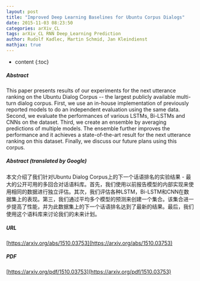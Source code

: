 ```yaml
---
layout: post
title: "Improved Deep Learning Baselines for Ubuntu Corpus Dialogs"
date: 2015-11-03 08:23:50
categories: arXiv_CL
tags: arXiv_CL RNN Deep_Learning Prediction
author: Rudolf Kadlec, Martin Schmid, Jan Kleindienst
mathjax: true
---
```


* content
{:toc}

##### Abstract
This paper presents results of our experiments for the next utterance ranking on the Ubuntu Dialog Corpus -- the largest publicly available multi-turn dialog corpus. First, we use an in-house implementation of previously reported models to do an independent evaluation using the same data. Second, we evaluate the performances of various LSTMs, Bi-LSTMs and CNNs on the dataset. Third, we create an ensemble by averaging predictions of multiple models. The ensemble further improves the performance and it achieves a state-of-the-art result for the next utterance ranking on this dataset. Finally, we discuss our future plans using this corpus.

##### Abstract (translated by Google)
本文介绍了我们针对Ubuntu Dialog Corpus上的下一个话语排名的实验结果 - 最大的公开可用的多回合对话语料库。首先，我们使用以前报告模型的内部实现来使用相同的数据进行独立评估。其次，我们评估各种LSTM，Bi-LSTM和CNN在数据集上的表现。第三，我们通过平均多个模型的预测来创建一个集合。该集合进一步提高了性能，并为此数据集上的下一个话语排名达到了最新的结果。最后，我们使用这个语料库来讨论我们的未来计划。

##### URL
[https://arxiv.org/abs/1510.03753](https://arxiv.org/abs/1510.03753)

##### PDF
[https://arxiv.org/pdf/1510.03753](https://arxiv.org/pdf/1510.03753)

